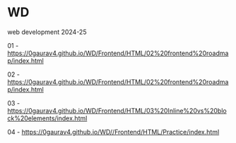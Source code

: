 # WD
 web development 2024-25

 01 - https://0gaurav4.github.io/WD/Frontend/HTML/02%20frontend%20roadmap/index.html

 02 - https://0gaurav4.github.io/WD/Frontend/HTML/02%20frontend%20roadmap/index.html

 03 - https://0gaurav4.github.io/WD/Frontend/HTML/03%20Inline%20vs%20block%20elements/index.html

 04 - https://0gaurav4.github.io/WD//Frontend/HTML/Practice/index.html
 
 
